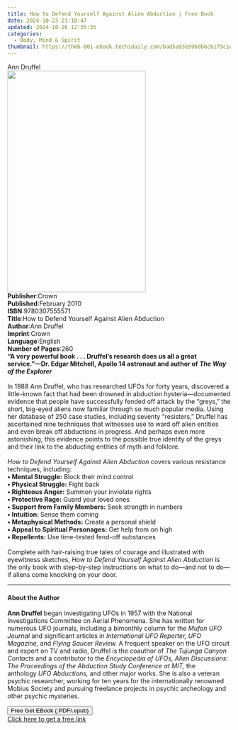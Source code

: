```yaml
---
title: How to Defend Yourself Against Alien Abduction | Free Book
date: 2024-10-23 21:18:47
updated: 2024-10-26 12:35:35
categories:
  - Body, Mind & Spirit
thumbnail: https://thmb-001-ebook.techidaily.com/bad5a93e996db6cb1f9c1e7b04d1981962d0c8ab84d16af80f99857127b4511c.jpg
---
```

<main id="book-container">
  <div class="flex flex-col">
    <div class="book-brief flex-1 py-6 px-4 sm:p-6 md:py-10 md:px-8">
      <!-- brief-->
      <div class="book-brief-main">Ann Druffel</div>
    </div>
    <div
      class="book-meta-info flex-1 grid gap-4 col-start-1 col-end-3 row-start-1 sm:mb-6 sm:grid-cols-4 lg:gap-6 lg:col-start-2 lg:row-end-6 lg:row-span-6 lg:mb-0"
    >
      <div
        class="book-meta-info-left place-content-center mt-4 p-4 text-sm leading-6 col-start-2 col-span-2 dark:text-slate-400"
      >
        <img
          class="w-full h-500 object-cover rounded-lg sm:h-255 sm:col-span-2 lg:col-span-full"
          src="https://img-001-ebook.techidaily.com/a6d278cfff6f57022ace1623cf723b7fe5ab2cef6a30559472011d46c6df954b.jpg"
          alt=""
          width="312"
          height="500"
        />
      </div>
      <div
        class="book-meta-info-right mt-2 col-start-1 row-start-2 col-span-3 self-center"
      >
        <!-- meta data  -->
        <div class="flex flex-col px-4 md:px-8">
          <div class="flex-1">
            <strong>Publisher</strong>:<span class="px-2">Crown</span>
          </div>
          <div class="flex-1">
            <strong>Published</strong>:<span class="px-2">February 2010</span>
          </div>
          <div class="flex-1">
            <strong>ISBN</strong>:<span class="px-2">9780307555571</span>
          </div>
          <div class="flex-1">
            <strong>Title</strong>:<span class="px-2"
              >How to Defend Yourself Against Alien Abduction</span
            >
          </div>
          <div class="flex-1">
            <strong>Author</strong>:<span class="px-2">Ann Druffel</span>
          </div>
          <div class="flex-1">
            <strong>Imprint</strong>:<span class="px-2">Crown</span>
          </div>
          <div class="flex-1">
            <strong>Language</strong>:<span class="px-2">English</span>
          </div>
          <div class="flex-1">
            <strong>Number of Pages</strong>:<span class="px-2">260</span>
          </div>
        </div>
      </div>
    </div>
    <div class="book-description flex-1 py-6 px-4 sm:p-6 md:py-10 md:px-8">
      <div class="book-description-main">
        <div accordion-content="" id="description">
          <b
            >“A&nbsp;very powerful book . . . Druffel’s research does us all a
            great service.”—Dr. Edgar Mitchell, Apollo 14 astronaut and author
            of&nbsp;<i>The Way of the Explorer</i></b
          ><br />&nbsp;<br />In 1988 Ann Druffel, who has researched UFOs
          for&nbsp;forty&nbsp;years, discovered a little-known fact that had
          been drowned in abduction hysteria—documented evidence that people
          have successfully fended off attack by the “greys,” the short,
          big-eyed aliens now familiar through so much popular media. Using her
          database of 250 case studies, including&nbsp;seventy&nbsp;“resisters,”
          Druffel has ascertained&nbsp;nine&nbsp;techniques that witnesses use
          to ward off alien entities and even break off abductions in progress.
          And perhaps even more astonishing, this evidence points to the
          possible true identity of the greys and their link to the abducting
          entities of myth and folklore.<br /><br /><i
            >How to Defend Yourself Against Alien Abduction</i
          >&nbsp;covers various resistance techniques, including:<br /><b
            >•&nbsp;Mental Struggle:</b
          >&nbsp;Block their mind control<br /><b>•&nbsp;Physical Struggle:</b
          >&nbsp;Fight back<br /><b>•&nbsp;Righteous Anger:</b>&nbsp;Summon your
          inviolate rights<br /><b>•&nbsp;Protective Rage:</b>&nbsp;Guard your
          loved ones<br /><b>•&nbsp;Support from Family Members:</b>&nbsp;Seek
          strength in numbers<br /><b>•&nbsp;Intuition:&nbsp;</b>Sense them
          coming<br /><b>•&nbsp;Metaphysical Methods:</b>&nbsp;Create a personal
          shield<br /><b>•&nbsp;Appeal to Spiritual Personages:</b>&nbsp;Get
          help from on high<br /><b>•&nbsp;Repellents:</b>&nbsp;Use time-tested
          fend-off substances<br /><br />Complete with hair-raising true tales
          of courage and illustrated with eyewitness sketches,
          <i>How to Defend Yourself Against Alien Abduction</i> is the only book
          with step-by-step instructions on what to do—and not to do—if aliens
          come knocking on your door.
        </div>
        <div class="accordion-fader"></div>
      </div>
    </div>
    <div class="book-excerpts flex-1 py-6 px-4 sm:p-6 md:py-10 md:px-8">
      <!-- excerpts-->
      <div class="book-excerpts-main">
        <hr />
        <h4 class="placeholder placeholder-heading">
          <span>About the Author</span>
        </h4>
        <p>
          <b>Ann Druffel</b>&nbsp;began investigating UFOs in 1957 with the
          National Investigations Committee on Aerial Phenomena. She has written
          for numerous UFO journals, including a bimonthly column for
          the&nbsp;<i>Mufon UFO Journal</i>&nbsp;and significant articles
          in&nbsp;<i>International UFO Reporter, UFO Magazine,</i
          >&nbsp;and&nbsp;<i>Flying Saucer Review.</i>&nbsp;A frequent speaker
          on the UFO circuit and expert on TV and radio, Druffel is the coauthor
          of&nbsp;<i>The Tujunga Canyon Contacts</i>&nbsp;and a contributor to
          the&nbsp;<i
            >Encyclopedia of UFOs, Alien Discussions: The Proceedings of the
            Abduction Study Conference at MIT,</i
          >&nbsp;the anthology&nbsp;<i>UFO Abductions,</i>&nbsp;and other major
          works. She is also a veteran psychic researcher, working for ten years
          for the internationally renowned Mobius Society and pursuing freelance
          projects in psychic archeology and other psychic mysteries.
        </p>
      </div>
    </div>
    <div
      class="book-about-author flex-1 py-6 px-4 sm:p-6 md:py-10 md:px-8"
    ></div>
    <div class="book-free-get flex-1 py-6 px-4 sm:p-6 md:py-10 md:px-8">
      <button
        id="btn-free-get"
        class="bg-blue-500 hover:bg-blue-700 text-white font-bold py-2 px-4 rounded"
      >
        Free Get EBook (.PDF/.epub)
      </button>
      <div id="countdown-display" class="px-2 text-lg mt-2"></div>
      <a
        id="free-link"
        class="hidden bg-blue-500 hover:bg-blue-700 text-white font-bold py-2 px-4 rounded"
        href="https://www.ebooks.com/en-us/book/484204/how-to-defend-yourself-against-alien-abduction/ann-druffel/"
        target="_blank"
        >Click here to get a free link</a
      >
    </div>
    <script>
      let countdownTime = 0;
      let countdownInterval = null;
      document
        .getElementById('btn-free-get')
        .addEventListener('click', startCountdown);
      function startCountdown() {
        countdownTime = new Date().getTime() + 60000 * 3;
        countdownInterval = setInterval(updateCountdown, 1000);
        document.getElementById('btn-free-get').disabled = true;
        document
          .getElementById('btn-free-get')
          .classList.add('bg-gray-500', 'cursor-not-allowed');
      }
      function updateCountdown() {
        let currentTime = new Date().getTime();
        let timeLeft = countdownTime - currentTime;
        let secondsLeft = Math.floor(timeLeft / 1000);
        document.getElementById('countdown-display').innerHTML =
          `Remaining time: ${secondsLeft} seconds.`;
        if (secondsLeft <= 0) {
          clearInterval(countdownInterval);
          document.getElementById('btn-free-get').classList.add('hidden');
          document.getElementById('free-link').classList.remove('hidden');
          document.getElementById('countdown-display').innerHTML = '';
        }
      }
    </script>
  </div>
</main>
